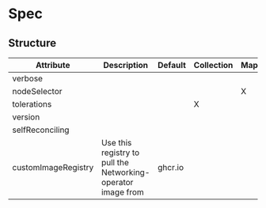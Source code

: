 # Spec 
 

## Structure 
 

| Attribute           | Description                                                   | Default  | Collection | Map  |
| ------------------- | ------------------------------------------------------------- | -------- | ---------- | ---  |
| verbose             |                                                               |          |            |      |
| nodeSelector        |                                                               |          |            | X    |
| tolerations         |                                                               |          | X          |      |
| version             |                                                               |          |            |      |
| selfReconciling     |                                                               |          |            |      |
| customImageRegistry | Use this registry to pull the Networking-operator image from  |  ghcr.io |            |      |